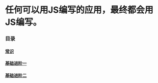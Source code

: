 # 任何可以用JS编写的应用，最终都会用JS编写。

### 目录

#### [常识](常识.md)

#### [基础进阶一](基础进阶一.md)

#### [基础进阶二](基础进阶二.md)
